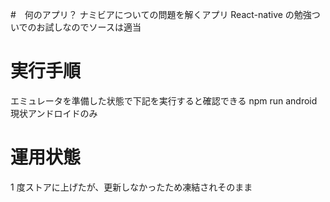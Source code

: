 #　何のアプリ？
ナミビアについての問題を解くアプリ
React-native の勉強ついでのお試しなのでソースは適当

# 実行手順

エミュレータを準備した状態で下記を実行すると確認できる
npm run android
現状アンドロイドのみ

# 運用状態

1 度ストアに上げたが、更新しなかったため凍結されそのまま
